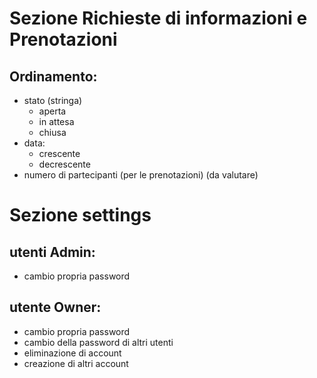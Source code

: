 # Sezione Richieste di informazioni e Prenotazioni

## Ordinamento:

- stato (stringa)
  - aperta
  - in attesa
  - chiusa
- data:
  - crescente
  - decrescente
- numero di partecipanti (per le prenotazioni) (da valutare)

# Sezione settings

## utenti Admin:

- cambio propria password

## utente Owner:

- cambio propria password
- cambio della password di altri utenti
- eliminazione di account
- creazione di altri account
